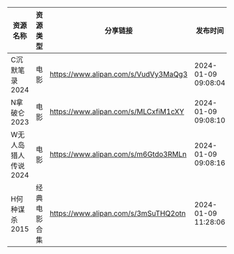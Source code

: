 | 资源名称         | 资源类型   | 分享链接                                 | 发布时间                |
| ------------ | ------ | ------------------------------------ | ------------------- |
| C沉默笔录2024    | 电影     | https://www.alipan.com/s/VudVy3MaQg3 | 2024-01-09 09:08:04 |
| N拿破仑2023     | 电影     | https://www.alipan.com/s/MLCxfiM1cXY | 2024-01-09 09:08:10 |
| W无人岛猎人传说2024 | 电影     | https://www.alipan.com/s/m6Gtdo3RMLn | 2024-01-09 09:08:16 |
| H何种谋杀2015    | 经典电影合集 | https://www.alipan.com/s/3mSuTHQ2otn | 2024-01-09 11:28:06 |
